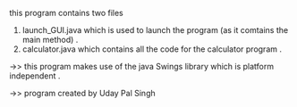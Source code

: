 this program contains two files 
1) launch_GUI.java which is used to launch the program (as it comtains the main method) .
2) calculator.java which contains all the code for the calculator program .

->> this program makes use of the java Swings library which is platform independent .


->> program created by Uday Pal Singh

